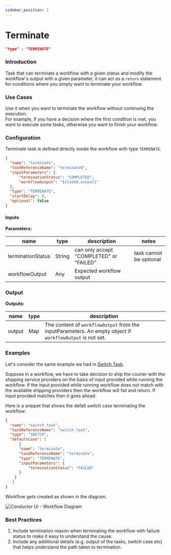 ```yaml
---
sidebar_position: 1
---
```

# Terminate

```json
"type" : "TERMINATE"
```
### Introduction
Task that can terminate a workflow with a given status and modify the workflow's output with a given parameter, 
it can act as a `return` statement for conditions where you simply want to terminate your workflow. 

### Use Cases
Use it when you want to terminate the workflow without continuing the execution.  
For example, if you have a decision where the first condition is met, you want to execute some tasks, 
otherwise you want to finish your workflow.

### Configuration

Terminate task is defined directly inside the workflow with type
`TERMINATE`.

```json
{
  "name": "terminate",
  "taskReferenceName": "terminate0",
  "inputParameters": {
      "terminationStatus": "COMPLETED",
      "workflowOutput": "${task0.output}"
  },
  "type": "TERMINATE",
  "startDelay": 0,
  "optional": false
}
```

#### Inputs

**Parameters:**

|name|type|description|notes|
|---|---|---|---|
|terminationStatus|String|can only accept "COMPLETED" or "FAILED"|task cannot be optional|
|workflowOutput|Any|Expected workflow output||

### Output

**Outputs:**

|name|type|description|
|---|---|---|
|output|Map|The content of `workflowOutput` from the inputParameters. An empty object if `workflowOutput` is not set.|

### Examples

Let's consider the same example we had in [Switch Task](../switch-task).

Suppose in a workflow, we have to take decision to ship the courier with the shipping
service providers on the basis of input provided while running the workflow.
If the input provided while running workflow does not match with the available
shipping providers then the workflow will fail and return. If input provided 
matches then it goes ahead.

Here is a snippet that shows the defalt switch case terminating the workflow:

```json
{
  "name": "switch_task",
  "taskReferenceName": "switch_task",
  "type": "SWITCH",
  "defaultCase": [
      {
      "name": "terminate",
      "taskReferenceName": "terminate",
      "type": "TERMINATE",
      "inputParameters": {
          "terminationStatus": "FAILED"
      }      
    }
   ]
}
```

Workflow gets created as shown in the diagram.

![Conductor UI - Workflow Diagram](/img/Terminate_Task.png)


### Best Practices
1. Include termination reason when terminating the workflow with failure status to make it easy to understand the cause.
2. Include any additional details (e.g. output of the tasks, switch case etc) that helps understand the path taken to termination.
